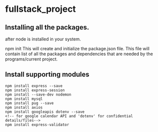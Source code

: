 # fullstack_project

Installing all the packages.
---------------------------
after node is installed in your system.

npm init
    This will create and initialize the package.json file.
    This file will contain list of all the packages and dependencies that are needed by the programs/current project. 

Install supporting modules
--------------------------------------
    npm install express --save
    npm install express-session
    npm install --save-dev nodemon
    npm install mysql
    npm install pug --save
    npm install axios
    npm install googleapis dotenv --save
    <!-- for google calendar API and 'dotenv' for confidential details/files-->
    npm install express-validator